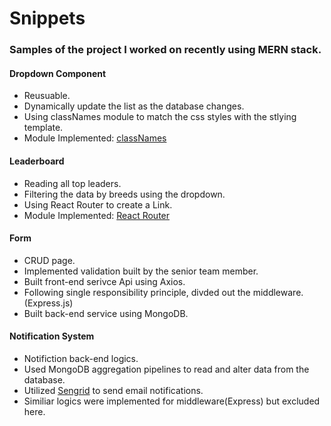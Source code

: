 # Snippets
### Samples of the project I worked on recently using MERN stack.
#### Dropdown Component
* Reusuable.
* Dynamically update the list as the database changes.
* Using classNames module to match the css styles with the stlying template.
* Module Implemented: [classNames](https://github.com/JedWatson/classnames)

#### Leaderboard
* Reading all top leaders.
* Filtering the data by breeds using the dropdown.
* Using React Router to create a Link.
* Module Implemented: [React Router](https://github.com/ReactTraining/react-router)

#### Form
* CRUD page.
* Implemented validation built by the senior team member.
* Built front-end serivce Api using Axios.
* Following single responsibility principle, divded out the middleware. (Express.js)
* Built back-end service using MongoDB.

#### Notification System
* Notifiction back-end logics.
* Used MongoDB aggregation pipelines to read and alter data from the database.
* Utilized [Sengrid](https://www.npmjs.com/package/sendgrid) to send email notifications.
* Similiar logics were implemented for middleware(Express) but excluded here.